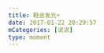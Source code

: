 ```yaml
---
title: 鞋会发光☀️
date: 2017-01-22 20:29:57
mCategories: [说说]
type: moment
---
```


<div id="pics-20170122202957"></div>

<script>
var data = [
    {"link": "2017-01-22_000000.jpeg", "type": "shuoshuo"}
];
picsRender(data, "pics-20170122202957");
</script>
